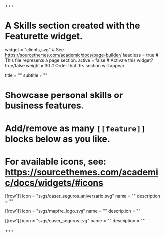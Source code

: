 +++
# A Skills section created with the Featurette widget.
widget = "clients_svg"  # See https://sourcethemes.com/academic/docs/page-builder/
headless = true  # This file represents a page section.
active = false  # Activate this widget? true/false
weight = 30  # Order that this section will appear.

title = ""
subtitle = ""

# Showcase personal skills or business features.
# 
# Add/remove as many `[[feature]]` blocks below as you like.
# 
# For available icons, see: https://sourcethemes.com/academic/docs/widgets/#icons

[[row1]]
  icon = "svgs/caser_seguros_aniversario.svg"
  name = ""
  description = ""
  
[[row1]]
  icon = "svgs/mapfre_logo.svg"
  name = ""
  description = ""  
  
[[row1]]
  icon = "svgs/caser_seguros.svg"
  name = ""
  description = ""

+++
